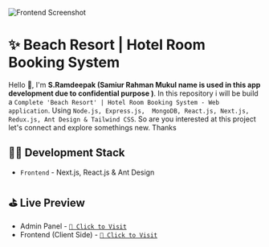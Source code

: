 ![Frontend Screenshot](https://raw.githubusercontent.com/SamiurRahmanMukul/Hotel-Room-Booking-System/main/frontend-screenshot.png)

# ✨ Beach Resort | Hotel Room Booking System

Hello 👋, I'm <strong>S.Ramdeepak (Samiur Rahman Mukul name is used in this app development due to confidential purpose )</strong>. In this repository i will be build a `Complete 'Beach Resort' | Hotel Room Booking System - Web application`. Using `Node.js, Express.js,  MongoDB, React.js, Next.js, Redux.js, Ant Design & Tailwind CSS`. So are you interested at this project let's connect and explore somethings new. Thanks

<!-- contents of projects -->

## 🧑‍💻 Development Stack

- `Frontend` - Next.js, React.js & Ant Design

## ⛳️ Live Preview

- Admin Panel - [`🚀 Click to Visit`][admin-panel-link]
- Frontend (Client Side) - [`🚀 Click to Visit`][frontend-link]


[admin-panel-link]: https://admin-beach-resort.vercel.app
[frontend-link]: https://mukul-beach-resort.vercel.app